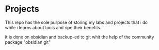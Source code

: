 # Projects

This repo has the sole purpose of storing my labs and projects that i do while i learns about tools and ripe their benefits.

it is done on obsidian and backup-ed to git whit the help of the community package "obsidian git"

